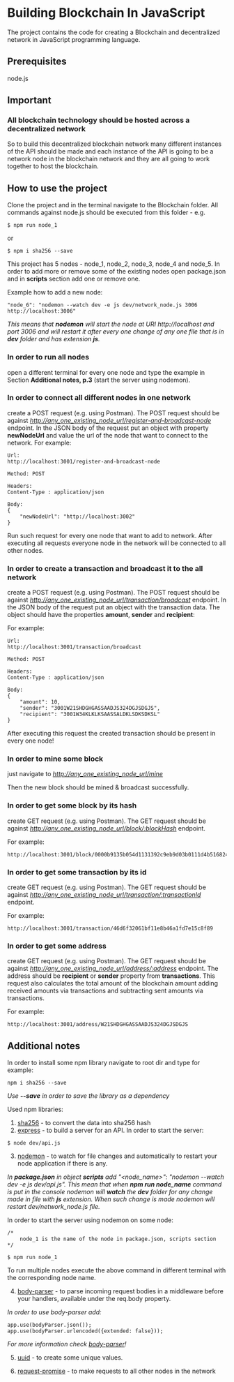 # Building Blockchain In JavaScript #

The project contains the code for creating a Blockchain and decentralized network in JavaScript programming language.

## Prerequisites ##
node.js

## Important ##
### All blockchain technology should be hosted across a decentralized network ###
So to build this decentralized blockchain network many different instances of the API should be made and each instance of the API is going to be a network node in the blockchain network and they are all going to work together to host the blockchain.

## How to use the project ##
Clone the project and in the terminal navigate to the Blockchain folder. All commands against node.js should be executed from this folder - e.g. 
```
$ npm run node_1
```
or
```
$ npm i sha256 --save
```

This project has 5 nodes - node_1, node_2, node_3, node_4 and node_5. 
In order to add more or remove some of the existing nodes open package.json and in **scripts** section add one or remove one.

Example how to add a new node:

```
"node_6": "nodemon --watch dev -e js dev/network_node.js 3006 http://localhost:3006"
```

*This means that **nodemon** will start the node at URI http://localhost and port 3006 and will restart it after every one change of any one file that is in **dev** folder and has extension **js**.*

### In order to run all nodes ###
open a different terminal for every one node and type the example in Section **Additional notes, p.3** (start the server using nodemon).

### In order to connect all different nodes in one network ###
create a POST request (e.g. using Postman).
The POST request should be against *<http://any_one_existing_node_url/register-and-broadcast-node>* endpoint.
In the JSON body of the request put an object with property **newNodeUrl** and value the url of the node that want to connect to the network. For example:
```
Url:
http://localhost:3001/register-and-broadcast-node

Method: POST

Headers:
Content-Type : application/json

Body:
{
    "newNodeUrl": "http://localhost:3002"
}
``` 
Run such request for every one node that want to add to network. After executing all requests everyone node in the network will be connected to all other nodes.

### In order to create a transaction and broadcast it to the all network ###
 create a POST request (e.g. using Postman).
The POST request should be against *<http://any_one_existing_node_url/transaction/broadcast>* endpoint.
In the JSON body of the request put an object with the transaction data. The object should have the properties **amount**, **sender** and **recipient**:

For example:
```
Url:
http://localhost:3001/transaction/broadcast

Method: POST

Headers:
Content-Type : application/json

Body:
{
	"amount": 10,
	"sender": "3001W21SHDGHGASSAADJS324DGJSDGJS",
	"recipient": "3001W34KLKLKSAASSALDKLSDKSDKSL"
}
```
After executing this request the created transaction should be present in every one node!

### In order to mine some block ###
just navigate to *<http://any_one_existing_node_url/mine>*

Then the new block should be mined & broadcast successfully.

### In order to get some block by its hash ###
create GET request (e.g. using Postman).
The GET request should be against *<http://any_one_existing_node_url/block/:blockHash>* endpoint.

For example:
```
http://localhost:3001/block/0000b9135b054d1131392c9eb9d03b0111d4b516824a03c35639e12858912100
```

### In order to get some transaction by its id ###
create GET request (e.g. using Postman).
The GET request should be against *<http://any_one_existing_node_url/transaction/:transactionId>* endpoint.

For example:
```
http://localhost:3001/transaction/46d6f32061bf11e8b46a1fd7e15c8f89
```

### In order to get some address ###
create GET request (e.g. using Postman).
The GET request should be against *<http://any_one_existing_node_url/address/:address>* endpoint.
The address should be **recipient** or **sender** property from **transactions**.
This request also calculates the total amount of the blockchain amount adding received amounts via transactions and subtracting sent amounts via transactions.

For example:
```
http://localhost:3001/address/W21SHDGHGASSAADJS324DGJSDGJS
```

## Additional notes ##
In order to install some npm library navigate to root dir and type for example:

```
npm i sha256 --save
```
*Use **--save** in order to save the library as a dependency* 

Used npm libraries:

1. [sha256](https://www.npmjs.com/package/sha256) - to convert the data into sha256 hash
1. [express](https://www.npmjs.com/package/express) - to build a server for an API. In order to start the server:
```
$ node dev/api.js
```
3. [nodemon](https://www.npmjs.com/package/nodemon) - to watch for file changes and automatically to restart your node application if there is any.

*In **package.json** in object **scripts** add "<node_name>": "nodemon --watch dev -e js dev/api.js". This mean that when **npm run node_name** command is put in the console nodemon will **watch** the **dev** folder for any change made in file with **js** extension. When such change is made nodemon will restart dev/network_node.js file.*

In order to start the server using nodemon on some node:
```
/*
    node_1 is the name of the node in package.json, scripts section
*/

$ npm run node_1  
```
To run multiple nodes execute the above command in different terminal with the corresponding node name.

4. [body-parser](https://www.npmjs.com/package/body-parser) - to parse incoming request bodies in a middleware before your handlers, available under the req.body property.

*In order to use body-parser add:*
```
app.use(bodyParser.json());
app.use(bodyParser.urlencoded({extended: false}));
```
*For more information check [body-parser](https://www.npmjs.com/package/body-parser)!*

5. [uuid](https://www.npmjs.com/package/uuid) - to create some unique values.

1. [request-promise](https://www.npmjs.com/package/request-promise) - to make requests to all other nodes in the network
